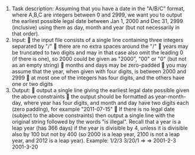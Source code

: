 1. Task description:
Assuming that you have a date in the "A/B/C" format, where A,B,C are integers between
0 and 2999, we want you to output the earliest possible legal date between Jan 1, 2000 and
Dec 31, 2999 (inclusive) using them as day, month and year (but not necessarily in that order).
2. Input:
 the input file consists of a single line containing three integers separated by "/"
 there are no extra spaces around the "/"
 years may be truncated to two digits and may in that case also omit the leading 0 (if
there is one), so 2000 could be given as "2000", "00" or "0" (but not as an empty string)
 months and days may be zero-padded
 you may assume that the year, when given with four digits, is between 2000 and 2999
 at most one of the integers has four digits, and the others have one or two digits
3. Output:
 output a single line giving the earliest legal date possible given the above constraints
 the output should be formatted as year-month-day, where year has four digits, and
month and day have two digits each (zero padding), for example "2011-07-15"

If there is no legal date (subject to the above constraints) then output a single line with
the original string followed by the words "is illegal".
Recall that a year is a leap year (has 366 days) if the year is divisible by 4, unless it is
divisible also by 100 but not by 400 (so 2000 is a leap year, 2100 is not a leap year, and 2012
is a leap year).
Example:
1/2/3
3/20/1
=>
=>
2001-2-3
2001-3-20

